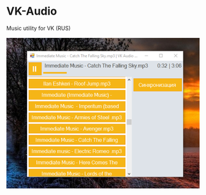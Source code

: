 # VK-Audio
Music utility for VK (RUS)<br/>
<br/>
<img src='https://raw.githubusercontent.com/Gluschenko/VK-Audio/master/VK-Audio-Demo.png'/>

